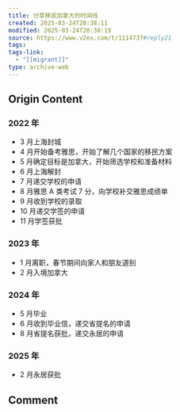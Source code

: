 ```yaml
---
title: 分享移民加拿大的时间线
created: 2025-03-24T20:38:11
modified: 2025-03-24T20:38:19
source: https://www.v2ex.com/t/1114737#reply21
tags: 
tags-link:
  - "[[migrant]]"
type: archive-web
---
```


## Origin Content

### 2022 年

- 3 月上海封城
- 4 月开始备考雅思，开始了解几个国家的移民方案
- 5 月确定目标是加拿大，开始筛选学校和准备材料
- 6 月上海解封
- 7 月递交学校的申请
- 8 月雅思 A 类考试 7 分，向学校补交雅思成绩单
- 9 月收到学校的录取
- 10 月递交学签的申请
- 11 月学签获批

### 2023 年

- 1 月离职，春节期间向家人和朋友道别
- 2 月入境加拿大

### 2024 年

- 5 月毕业
- 6 月收到毕业信，递交省提名的申请
- 8 月省提名获批，递交永居的申请

### 2025 年

- 2 月永居获批

## Comment
